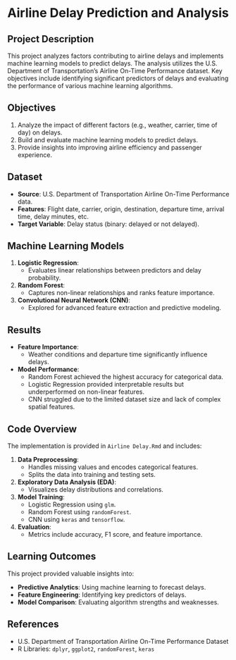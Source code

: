 # Airline Delay Prediction and Analysis

## Project Description

This project analyzes factors contributing to airline delays and implements machine learning models to predict delays. The analysis utilizes the U.S. Department of Transportation’s Airline On-Time Performance dataset. Key objectives include identifying significant predictors of delays and evaluating the performance of various machine learning algorithms.

## Objectives
1. Analyze the impact of different factors (e.g., weather, carrier, time of day) on delays.
2. Build and evaluate machine learning models to predict delays.
3. Provide insights into improving airline efficiency and passenger experience.

## Dataset
- **Source**: U.S. Department of Transportation Airline On-Time Performance data.
- **Features**: Flight date, carrier, origin, destination, departure time, arrival time, delay minutes, etc.
- **Target Variable**: Delay status (binary: delayed or not delayed).

## Machine Learning Models
1. **Logistic Regression**:
   - Evaluates linear relationships between predictors and delay probability.
2. **Random Forest**:
   - Captures non-linear relationships and ranks feature importance.
3. **Convolutional Neural Network (CNN)**:
   - Explored for advanced feature extraction and predictive modeling.

## Results
- **Feature Importance**:
  - Weather conditions and departure time significantly influence delays.
- **Model Performance**:
  - Random Forest achieved the highest accuracy for categorical data.
  - Logistic Regression provided interpretable results but underperformed on non-linear features.
  - CNN struggled due to the limited dataset size and lack of complex spatial features.

## Code Overview

The implementation is provided in `Airline Delay.Rmd` and includes:
1. **Data Preprocessing**:
   - Handles missing values and encodes categorical features.
   - Splits the data into training and testing sets.
2. **Exploratory Data Analysis (EDA)**:
   - Visualizes delay distributions and correlations.
3. **Model Training**:
   - Logistic Regression using `glm`.
   - Random Forest using `randomForest`.
   - CNN using `keras` and `tensorflow`.
4. **Evaluation**:
   - Metrics include accuracy, F1 score, and feature importance.

## Learning Outcomes

This project provided valuable insights into:
- **Predictive Analytics**: Using machine learning to forecast delays.
- **Feature Engineering**: Identifying key predictors of delays.
- **Model Comparison**: Evaluating algorithm strengths and weaknesses.

## References

- U.S. Department of Transportation Airline On-Time Performance Dataset
- R Libraries: `dplyr`, `ggplot2`, `randomForest`, `keras`
